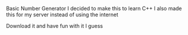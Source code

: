 Basic Number Generator I decided to make this to learn C++ I also made this for my server instead of using the internet

Download it and have fun with it I guess
